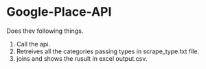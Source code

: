 # Google-Place-API 
Does thev following things.
1. Call the api.
2. Retreives all the categories passing types in scrape_type.txt file.
3. joins and shows the rusult in excel output.csv.
